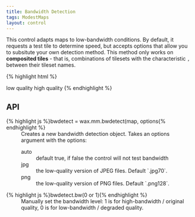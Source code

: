 ```yaml
---
title: Bandwidth Detection
tags: ModestMaps
layout: control
---
```


This control adapts maps to low-bandwidth conditions. By default, it requests
a test tile to determine speed, but accepts options that allow you to subsitute
your own detection method. This method only works on **composited tiles** - that is,
combinations of tilesets with the characteristic `,` between their tileset
names.


{% highlight html %}
<div id='modestmaps-bw' class='map dark'></div>
<a id='trigger-low'>low quality</a>
<a id='trigger-high'>high quality</a>
<script>
var tilejson = {
  tilejson: '1.0.0',
  scheme: 'tms',
  tiles: ['http://a.tiles.mapbox.com/mapbox/1.0.0/blue-marble-topo-jul' +
    ',world-bank-borders-ar/{z}/{x}/{y}.png']
};
var mm = com.modestmaps;
var m = new mm.Map('modestmaps-bw',
  new wax.mm.connector(tilejson),
  new mm.Point(240,120),
  [new mm.MouseHandler(), new mm.TouchHandler()]);
var bw = wax.mm.bwdetect(m, {
  png: '.png32'
});
document.getElementById('trigger-low').onclick = function() {
  bw.bw(0); return false;
};
document.getElementById('trigger-high').onclick = function() {
  bw.bw(1); return false;
};
m.setCenterZoom(new mm.Location(39, -98), 2);
</script>
{% endhighlight %}

## API

<dl>
  <dt>{% highlight js %}bwdetect = wax.mm.bwdetect(map, options{% endhighlight %}</dt>
  <dd>Creates a new bandwidth detection object. Takes an options argument with the options:
    <dl>
      <dt>auto</dt><dd>default true, if false the control will not test bandwidth</dd>
      <dt>jpg</dt> <dd>the low-quality version of JPEG files. Default `.jpg70`.</dd>
      <dt>png</dt> <dd>the low-quality version of PNG files. Default `.png128`.</dd>
    </dl>
  </dd>
  <dt>{% highlight js %}bwdetect.bw(0 or 1){% endhighlight %}</dt>
  <dd>Manually set the bandwidth level: 1 is for high-bandwidth / original quality,
  0 is for low-bandwidth / degraded quality.</dd>
</dl>
